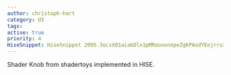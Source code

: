 ```yaml
---
author: christoph-hart
category: UI
tags: 
active: true
priority: 4
HiseSnippet: HiseSnippet 2095.3ocsX01aiabDlx1pMRoononepeZgKPAodYEojrru3TzKmeIwHmcLhRNb8SGVQtRZgo3RStR1JAFneo+G5Oy9OnclcIkHsksuXzHfSd2Y2Ylm4kclQG+VEOJfG7gzHQbLWYYUY6KSj97zTYhUkZ+vxXtUkeW0gKiTSOZJSDYc1wVU98UOmkp3IDCo2rLlklxCrpTY6uFITo1NV5O+m+9aXgrHe9ZRVVuSJ74uULSnVS8xW+shvvSYA7ePLqvs6+5y7kQGICkyA7rcUWqXl+UrI7KX301ppUkeyIABkLYnho3oVU14MxfkCmJuIxb+2IREiB43FOqgffLjOUFFfHFoZczTQXvJ6NE7B6TvKrswK7mpdtHPrh9ZuwePe.YMGE8GU1pL71tD77JBO2BvaCPpRAHsiARed0g9IhX05SP77oUOKBBNiYfauHTL20Zq+01UORB2HRQmwtheZBrYEG1dG31h.e4bX85fqOUQVvRHWxh3gdj+FImyIb0QxYwxHXi8tli2sLOogh.dxvoPPMo.m9IbvUXHau6W+1gusyP8MoSBSC0xvHNZJWcI3jUeubtRDwsGOOxWIjQ1Sbp+y0qMgxhiCWlIohZqEQMUjhX7sReV3ajyiBRscc.YWq9cnFDQgfDI4RjHiL5DAYhLz1O21ZAlR3btVgvgoxPNMNA.ksgNHwhZFw7OFIFKSlcLSwr2UeqcykBb6URllviQqy1fJ.TOsuEEcF7NhEFNBdGXeOXiVVAm24x4o7U2ck2iu.jq1fDiMan9gB+q3AN0qATqocdA.7oAPd56PjCwubWpduFz2UufHBRXSx3GC9K.NNmolRSXQS31aRjMIEX88j1j069GNjNjdtPlnKESGoX5XsZ4XKMGEKzj0z7mhJJvN+hH7fPcgH7ERE+6hr0Vd86pSt+QiGuwyx7sgPN1lNFqWk7TLZGMe1HLmbchDdQ3Qb4JCUe7JCEKb4aRRJbQYzYQB02EyidrxYVYYVvpe7LLuDKmjQCtWLOQIPHT4X9Bn1ro3RspGySuRIi02MKczpxuUoO8yxK8fYaVBn.ymT0j4Ycawh8KKtYJWLY55p9+ywu9FQfZZQBP1p7l7bV.R+4pGg4losHeibATG4uRNFxOlHhl.MMdPAQnTrLXdHSUt9L1TJ6.HzTpnHV3KJUnVVro0+2JZ+wBwOu5kBk+zMiws1.Fg.3uFXLqU2mU8jwi49p0.bmpm99ec5qYYptOAJVjHfTmpWLe1PnauOGzdDjPgOMprElDa16h6QOvPXzE8l+K7I6PObekrC8xOzZFyOQ9AeyCRrY5mno.XJROGQMXfFXOwyR+HsnedFza+C99kE0CXr6KkwduTF6+RYbuWJiCdoLt+KkwCddFwQu9p4J4LyyFKqyu7DcEtJUNIhAYf5rUKNTBN.F3yTzRON0XAldtE9GiV+iUu+vH4Eas15e+oU6zgX5wqjKIvzCW8EjoJUb5WzoyM2bCMM+LJzguyBA+lNpfu88+zOUu9eIfOFm13xyH8nd8816UqHcAY.sdcPzXOLBntH3YWJ4aNa3IDVT.PlmMGEIVBk..ajRo0maFwfLNTxTlFKqF8xPKAGVykt+dGVlbWfrGsShGb+Eb+9DrppMQDQz6XsVsbDwg7y0IvmDtZdRDYl3Va37QX+31L5MPmVXB.ibiNhEaCr0kLeQqLcA8iC44aRxEV1Y.LfnTj87Ezks.ln25zTyvgEt0H7Vct7rFWzoKsI72jtM5RcKdkwvUFmv7U1ibJRODnCA1IpofJJcR.bRpHxdbCs.cHMHvukI1dbKvokcyLK1FLzfFtTutNMRZGVvdwoGy8ZcIwsVsjsd4ZGn4RnMG2F8f3pQsYEQ0TfjeHaVrMIPpriYsFwb5fKGoWtdRHRYLlYjn3aCRtwThItrPJBHyf521kPwbbvLaviM4HoLIns364vLsy0IV2tDr08b5Th3xF8x83EienXZ2kN.lhqKs2dnSDTkYDGzwtGsy.5gDHyVGUM4nqkB7bsKYFHCbALscpMaAXinLzKZuZU1YNODBaHE5ox.pYHOAAtGEvc5LoTMUG6o6ApD+BkElQzkBuOxbZ8ALfBCWZ6pGEcETfweCIeIg9pAnWtV4rrb+llpLw1bx05GljCgEeIwyyrpI9pLOPshGichLzFbovy1dzlW2vrD7tkt7F7nWm6QudkG85bO504dz7OAHFJ5Rbc61BLAWuVlrc7gMlBYi4gfWHe2AGn21XlSapK7RYsXua0JiCTWpQ6Egu5AbBxHPCH3WtfoJAhEo0qW17wGFkfUeTcGfOE5tGjxGHRU3+CC1qvFDc66fgRGmFztkLxxA89ngrOXdv8b8N7YPqKJzxNHv0P6A+6fCJBjxNJOGDF6uWQ6D6UHu4koOs8ueePggNEk4HoB5B9LxzqWyIMdTIiesu2iHYBTQPD7rx+9RdUNDaTpMcPFt2f3go.wzregNEWivg+LnkoIz7EMWmIfUtAUCADP053PQM6yh+HCEu5AZ0nztqTZAsbeUvCl7blk2.GLv30b5iXcdOPQdOTQeLQntOQru+fGD6QwB+DvmQn86W5U1C9zDFd4FaLCPWDBzfmK0oAXedMCghYN+hXuI991o0f9fHvdyOGy4LF1nWWpSSnCG7D3Y4Zx8qcb+OOger+F8iy3JV3y3I68DgG28bezxLPyqtXI3RJU2y8iI86U6+DZse2WhVgwpM15cqaVBWgNYD1mISBlZ4tCJ0bWOZRnD+uLDX.6amSgxHMfQnD2xC+pv3oLbNGq0i1Gwu8TXXd72T9+.K.NPFA
---
```


Shader Knob from shadertoys implemented in HISE.  